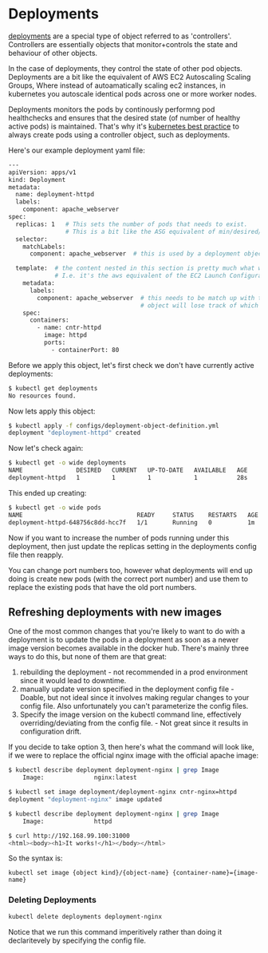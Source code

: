 # Deployments

[deployments](https://kubernetes.io/docs/concepts/workloads/controllers/deployment/) are a special type of object referred to as 'controllers'. Controllers are essentially objects that monitor+controls the state and behaviour of other objects.

In the case of deployments, they control the state of other pod objects. Deployments are a bit like the equivalent of AWS EC2 Autoscaling Scaling Groups, Where instead of autoamatically scaling ec2 instances, in kubernetes you autoscale identical pods across one or more worker nodes. 

Deployments monitors the pods by continously performng pod healthchecks and ensures that the desired state (of number of healthy active pods) is maintained. That's why it's [kubernetes best practice](https://kubernetes.io/docs/concepts/configuration/overview/#naked-pods-vs-replicasets-deployments-and-jobs) to always create pods using a controller object, such as deployments. 

Here's our example deployment yaml file:

```bash
---
apiVersion: apps/v1
kind: Deployment
metadata:
  name: deployment-httpd
  labels:
    component: apache_webserver
spec:
  replicas: 1   # This sets the number of pods that needs to exist. 
                # This is a bit like the ASG equivalent of min/desired/max, but as a single value. 
  selector:
    matchLabels:
      component: apache_webserver  # this is used by a deployment object to keep track of which pods it's configuration created.

  template:  # the content nested in this section is pretty much what was in the pod-definition yaml file. 
             # I.e. it's the aws equivalent of the EC2 Launch Configuration. 
    metadata:
      labels:
        component: apache_webserver  # this needs to be match up with the matchLabels setting above, otherwise the deployment
                                     # object will lose track of which pods it instructed kubemaster to create. 
    spec: 
      containers:
        - name: cntr-httpd
          image: httpd
          ports:
            - containerPort: 80
```

Before we apply this object, let's first check we don't have currently active deployments:

```bash
$ kubectl get deployments
No resources found.
```


Now lets apply this object:

```bash
$ kubectl apply -f configs/deployment-object-definition.yml 
deployment "deployment-httpd" created
```

Now let's check again:

```bash
$ kubectl get -o wide deployments
NAME               DESIRED   CURRENT   UP-TO-DATE   AVAILABLE   AGE       CONTAINER(S)   IMAGE(S)   SELECTOR
deployment-httpd   1         1         1            1           28s       cntr-httpd     httpd      component=apache_webserver
```

This ended up creating:

```bash
$ kubectl get -o wide pods
NAME                                READY     STATUS    RESTARTS   AGE       IP           NODE
deployment-httpd-648756c8dd-hcc7f   1/1       Running   0          1m        172.17.0.5   minikube
```

Now if you want to increase the number of pods running under this deployment, then just update the replicas setting in the deployments config file then reapply. 

You can change port numbers too, however what deployments will end up doing is create new pods (with the correct port number) and use them to replace the existing pods that have the old port numbers.


## Refreshing deployments with new images

One of the most common changes that you're likely to want to do with a deployment is to update the pods in a deployment as soon as a newer image version becomes available in the docker hub. There's mainly three ways to do this, but none of them are that great:

1. rebuilding the deployment - not recommended in a prod environment since it would lead to downtime.
2. manually update version specified in the deployment config file - Doable, but not ideal since it involves making regular changes to your config file. Also unfortunately you can't parameterize the config files.
3. Specify the image version on the kubectl command line, effectively overriding/deviating from the config file. - Not great since it results in configuration drift. 

If you decide to take option 3, then here's what the command will look like, if we were to replace the official nginx image with the official apache image:

```bash
$ kubectl describe deployment deployment-nginx | grep Image
    Image:              nginx:latest

$ kubectl set image deployment/deployment-nginx cntr-nginx=httpd
deployment "deployment-nginx" image updated

$ kubectl describe deployment deployment-nginx | grep Image
    Image:              httpd

$ curl http://192.168.99.100:31000
<html><body><h1>It works!</h1></body></html>
```

So the syntax is:

```text
kubectl set image {object kind}/{object-name} {container-name}={image-name}
```

### Deleting Deployments

```bash
kubectl delete deployments deployment-nginx
```
Notice that we run this command imperitively rather than doing it declaritevely by specifying the config file. 


